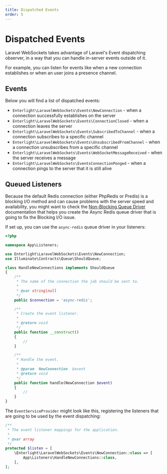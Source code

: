 ```yaml
---
title: Dispatched Events
order: 5
---
```


# Dispatched Events

Laravel WebSockets takes advantage of Laravel's Event dispatching observer, in a way that you can handle in-server events outside of it.

For example, you can listen for events like when a new connection establishes or when an user joins a presence channel.

## Events

Below you will find a list of dispatched events:

- `Enterlight\LaravelWebSockets\Events\NewConnection` - when a connection successfully establishes on the server
- `Enterlight\LaravelWebSockets\Events\ConnectionClosed` - when a connection leaves the server
- `Enterlight\LaravelWebSockets\Events\SubscribedToChannel` - when a connection subscribes to a specific channel
- `Enterlight\LaravelWebSockets\Events\UnsubscribedFromChannel` - when a connection unsubscribes from a specific channel
- `Enterlight\LaravelWebSockets\Events\WebSocketMessageReceived` - when the server receives a message
- `Enterlight\LaravelWebSockets\EventsConnectionPonged` - when a connection pings to the server that it is still alive

## Queued Listeners

Because the default Redis connection (either PhpRedis or Predis) is a blocking I/O method and can cause problems with the server speed and availability, you might want to check the [Non-Blocking Queue Driver](non-blocking-queue-driver.md) documentation that helps you create the Async Redis queue driver that is going to fix the Blocking I/O issue.

If set up, you can use the `async-redis` queue driver in your listeners:

```php
<?php

namespace App\Listeners;

use Enterlight\LaravelWebSockets\Events\NewConnection;
use Illuminate\Contracts\Queue\ShouldQueue;

class HandleNewConnections implements ShouldQueue
{
    /**
     * The name of the connection the job should be sent to.
     *
     * @var string|null
     */
    public $connection = 'async-redis';

    /**
     * Create the event listener.
     *
     * @return void
     */
    public function __construct()
    {
        //
    }

    /**
     * Handle the event.
     *
     * @param  NewConnection  $event
     * @return void
     */
    public function handle(NewConnection $event)
    {
        //
    }
}
```

The `EventServiceProvider` might look like this, registering the listeners that are going to be used by the event dispatching:

```php
/**
 * The event listener mappings for the application.
 *
 * @var array
 */
protected $listen = [
    \Enterlight\LaravelWebSockets\Events\NewConnection::class => [
        App\Listeners\HandleNewConnections::class,
    ],
];
```
